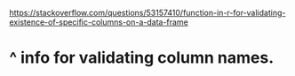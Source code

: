 https://stackoverflow.com/questions/53157410/function-in-r-for-validating-existence-of-specific-columns-on-a-data-frame
# ^ info for validating column names.
